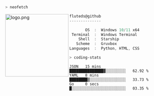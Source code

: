```zsh
> neofetch
```

<!--img align="left" src="https://github.com/fluteds.png" alt="logo.png" width="200"/>-->
<img align="left" src="https://external-content.duckduckgo.com/iu/?u=https%3A%2F%2F78.media.tumblr.com%2F975fca5f82161b190efdcaa05ffbd4ec%2Ftumblr_p6q6m9TJF01x3p3jmo1_500.png&f=1&nofb=1" alt="logo.png" width="200"/>

```csharp
fluteds@github
--------------

       OS  :  Windows 10/11 x64
 Terminal  :  Windows Terminal
    Shell  :  Starship
   Scheme  :  Gruvbox
Languages  :  Python, HTML, CSS
```

```zsh
> coding-stats
```

<!--START_SECTION:waka-->

```text
JSON   15 mins         ███████████████▓░░░░░░░░░   62.92 %
YAML   8 mins          ████████▒░░░░░░░░░░░░░░░░   33.73 %
Go     0 secs          █░░░░░░░░░░░░░░░░░░░░░░░░   03.35 %
```

<!--END_SECTION:waka-->

